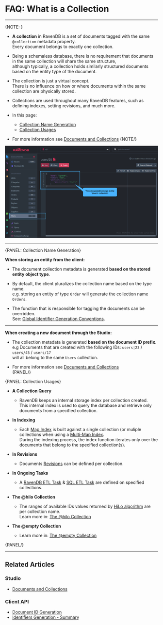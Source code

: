 # FAQ: What is a Collection
---

{NOTE: }

* **A collection** in RavenDB is a set of documents tagged with the same `@collection` metadata property.  
  Every document belongs to exactly one collection.  

* Being a schemaless database, there is no requirement that documents in the same collection will share the same structure,  
  although typically, a collection holds similarly structured documents based on the entity type of the document.  

* The collection is just a virtual concept.  
  There is no influence on how or where documents within the same collection are physically stored.  

* Collections are used throughout many RavenDB features, such as defining indexes, setting revisions, and much more.

* In this page:  
  * [Collection Name Generation](../../client-api/faq/what-is-a-collection#collection-name-generation)
  * [Collection Usages](../../client-api/faq/what-is-a-collection#collection-usages)

* For more information see [Documents and Collections](../../studio/database/documents/documents-and-collections)
{NOTE/}

![Figure 1. What is a Collection](images/what-is-a-collection.png "A document in 'Users' collection")

---

{PANEL: Collection Name Generation}

**When storing an entity from the client:**  

* The document collection metadata is generated **based on the stored entity object type**.  

* By default, the client pluralizes the collection name based on the type name.  
  e.g. storing an entity of type `Order` will generate the collection name `Orders`.  

* The function that is responsible for tagging the documents can be overridden.  
  See: [Global Identifier Generation Conventions](../../client-api/configuration/identifier-generation/global#findtypetagname-and-finddynamictagname). 

----

**When creating a new document through the Studio:**  

* The collection metadata is generated **based on the document ID prefix**.  
  e.g  Documents that are created with the following IDs: `users|23` / `users/45` / `users/17`  
  will all belong to the same `Users` collection.  

* For more information see [Documents and Collections](../../studio/database/documents/documents-and-collections)  
{PANEL/}

{PANEL: Collection Usages}

* **A Collection Query**
  * RavenDB keeps an internal storage index per collection created.  
    This internal index is used to query the database and retrieve only documents from a specified collection.  

* **In Indexing**
  * Each [Map Index](../../indexes/map-indexes) is built against a single collection (or muliple collections when using a [Multi-Map Index](../../indexes/multi-map-indexes).  
    During the indexing process, the index function iterates only over the documents that belong to the specified collection(s).  

* **In Revisions**
  * Documents [Revisions](../../server/extensions/revisions) can be defined per collection.  

* **In Ongoing Tasks**
  * A [RavenDB ETL Task](../../server/ongoing-tasks/etl/raven) & [SQL ETL Task](../../server/ongoing-tasks/etl/sql) are defined on specified collections.  

* **The @hilo Collection**
  * The ranges of available IDs values returned by [HiLo algorithm](../../client-api/document-identifiers/hilo-algorithm) are per collection name.  
    Learn more in: [The @hilo Collection](../../studio/database/documents/documents-and-collections#the-@hilo-collection)  

* **The @empty Collection**
  * Learn more in: [The @empty Collection](../../studio/database/documents/documents-and-collections#the-@empty-collection)  

{PANEL/}

----

## Related Articles

### Studio
- [Documents and Collections](../../studio/database/documents/documents-and-collections)  

### Client API
- [Document ID Generation](../../client-api/document-identifiers/working-with-document-identifiers)  
- [Identifiers Generation - Summary](../../server/kb/document-identifier-generation)  
